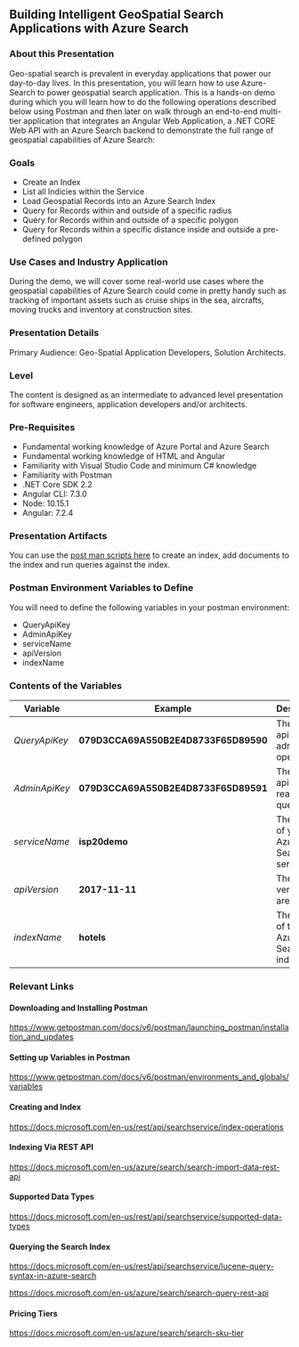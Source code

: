 ## Building Intelligent GeoSpatial Search Applications with Azure Search

### About this Presentation
Geo-spatial search is prevalent in everyday applications that power our day-to-day lives. In this presentation, you will learn how to use Azure-Search to power geospatial search application. This is a hands-on demo during which you will learn how to do the following operations described below using Postman and then later on walk through an end-to-end multi-tier application that integrates an Angular Web Application, a .NET CORE Web API with an Azure Search backend to demonstrate the full range of geospatial capabilities of Azure Search:

### Goals
- Create an Index
- List all Indicies within the Service
- Load Geospatial Records into an Azure Search Index
- Query for Records within and outside of a specific radius
- Query for Records within and outside of a specific polygon
- Query for Records within a specific distance inside and outside a pre-defined polygon

### Use Cases and Industry Application
During the demo, we will cover some real-world use cases where the geospatial capabilities of Azure Search could come in pretty handy such as tracking of important assets such as cruise ships in the sea, aircrafts, moving trucks and inventory at construction sites.

### Presentation Details
Primary Audience: Geo-Spatial Application Developers, Solution Architects.

### Level
The content is designed as an intermediate to advanced level presentation for software engineers, application developers and/or architects.

### Pre-Requisites
- Fundamental working knowledge of Azure Portal and Azure Search
- Fundamental working knowledge of HTML and Angular
- Familiarity with Visual Studio Code and minimum C# knowledge
- Familiarity with Postman
- .NET Core SDK 2.2
- Angular CLI: 7.3.0
- Node: 10.15.1
- Angular: 7.2.4

### Presentation Artifacts

You can use the [post man scripts here](geospatial-search-postman-collection.json) to create an index, add documents to the index and run queries against the index.

### Postman Environment Variables to Define

You will need to define the following variables in your postman environment:
- QueryApiKey
- AdminApiKey
- serviceName
- apiVersion
- indexName

### Contents of the Variables

Variable | Example | Description
--- | --- | ---
*QueryApiKey* | **079D3CCA69A550B2E4D8733F65D89590** | The admin api key for admin operations
*AdminApiKey* | **079D3CCA69A550B2E4D8733F65D89591** | The query api key for read only queries
*serviceName* | **isp20demo** | The name of your Azure Search service
*apiVersion* | **2017-11-11** | The API version you are using
*indexName* | **hotels** | The name of the Azure Search index.

### Relevant Links

#### Downloading and Installing Postman
https://www.getpostman.com/docs/v6/postman/launching_postman/installation_and_updates

#### Setting up Variables in Postman
https://www.getpostman.com/docs/v6/postman/environments_and_globals/variables

#### Creating and Index
https://docs.microsoft.com/en-us/rest/api/searchservice/index-operations

#### Indexing Via REST API
https://docs.microsoft.com/en-us/azure/search/search-import-data-rest-api

#### Supported Data Types
https://docs.microsoft.com/en-us/rest/api/searchservice/supported-data-types

#### Querying the Search Index
https://docs.microsoft.com/en-us/rest/api/searchservice/lucene-query-syntax-in-azure-search

https://docs.microsoft.com/en-us/azure/search/search-query-rest-api

#### Pricing Tiers
https://docs.microsoft.com/en-us/azure/search/search-sku-tier
